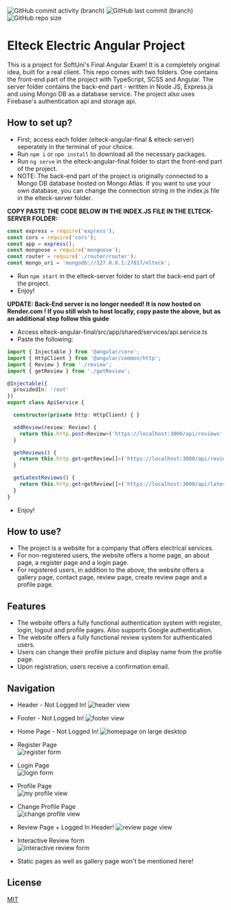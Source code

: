 
![GitHub commit activity (branch)](https://img.shields.io/github/commit-activity/t/dannykamenov/Softuni-Angular-Project)
![GitHub last commit (branch)](https://img.shields.io/github/last-commit/dannykamenov/Softuni-Angular-Project)
![GitHub repo size](https://img.shields.io/github/repo-size/dannykamenov/Softuni-Angular-Project)

# Elteck Electric Angular Project
 This is a project for SoftUni's Final Angular Exam! It is a completely original idea, built for a real client. This repo comes with two folders. One contains the front-end part of the project with TypeScript, SCSS and Angular. The server folder contains the back-end part - written in Node JS, Express.js and using Mongo DB as a database service. The project also uses Firebase's authentication api and storage api.

## How to set up?
* First, access each folder (elteck-angular-final & elteck-server) seperately in the terminal of your choice.
* Run `npm i` or `npm install` to download all the necessary packages.
* Run `ng serve` in the elteck-angular-final folder to start the front-end part of the project.
* NOTE: The back-end part of the project is originally connected to a Mongo DB database hosted on Mongo Atlas. If you want to use your own database, you can change the connection string in the index.js file in the elteck-server folder.

**COPY PASTE THE CODE BELOW IN THE INDEX.JS FILE IN THE ELTECK-SERVER FOLDER:**
```javascript
const express = require('express');
const cors = require('cors');
const app = express();
const mongoose = require('mongoose');
const router = require('./router/router');
const mongo_uri = 'mongodb://127.0.0.1:27017/elteck';
```

* Run `npm start` in the elteck-server folder to start the back-end part of the project.
* Enjoy!

**UPDATE: Back-End server is no longer needed! It is now hosted on Render.com ! If you still wish to host locally, copy paste the above, but as an additional step follow this guide**
* Access elteck-angular-final/src/app/shared/services/api.service.ts
* Paste the following:
```typescript
import { Injectable } from '@angular/core';
import { HttpClient } from '@angular/common/http';
import { Review } from './review';
import { getReview } from './getReview';

@Injectable({
  providedIn: 'root'
})
export class ApiService {

  constructor(private http: HttpClient) { }

  addReview(review: Review) {
    return this.http.post<Review>('https://localhost:3000/api/reviews', review);
  }

  getReviews() {
    return this.http.get<getReview[]>('https://localhost:3000/api/reviews');
  }

  getLatestReviews() {
    return this.http.get<getReview[]>('https://localhost:3000/api/latest?limit=3');
  }
}
```
* Enjoy!

## How to use?
* The project is a website for a company that offers electrical services. 
* For non-registered users, the website offers a home page, an about page, a register page and a login page.
* For registered users, in addition to the above, the website offers a gallery page, contact page, review page, create review page and a profile page.

## Features
* The website offers a fully functional authentication system with register, login, logout and profile pages. Also supports Google authentication.
* The website offers a fully functional review system for authenticated users.
* Users can change their profile picture and display name from the profile page.
* Upon registration, users receive a confirmation email.

## Navigation
* Header - Not Logged In!
![header view](https://github.com/dannykamenov/Softuni-Angular-Project/assets/46850144/e127af9e-4c39-4cbd-9ef5-11ebf58223d0)
* Footer - Not Logged In!
![footer view](https://github.com/dannykamenov/Softuni-Angular-Project/assets/46850144/5ebd71a3-d59f-4120-80ef-652305db2984)
* Home Page - Not Logged In!
![homepage on large desktop](https://github.com/dannykamenov/Softuni-Angular-Project/assets/46850144/b5164aef-94ac-44de-8821-03c3470cbc8a)
* Register Page\
![register form](https://github.com/dannykamenov/Softuni-Angular-Project/assets/46850144/36ffb096-6bbf-44b0-b75a-1e33e77b94e3)
* Login Page\
![login form](https://github.com/dannykamenov/Softuni-Angular-Project/assets/46850144/f8cb4b0f-92dd-44cc-b881-7edabd0694bf)
* Profile Page\
![my profile view](https://github.com/dannykamenov/Softuni-Angular-Project/assets/46850144/1c9ae475-73e5-4f7e-8916-7fba5faec048)
* Change Profile Page\
![change profile view](https://github.com/dannykamenov/Softuni-Angular-Project/assets/46850144/4549dd21-89b3-4739-bf01-73a7ca124306)
* Review Page + Logged In Header!
![review page view](https://github.com/dannykamenov/Softuni-Angular-Project/assets/46850144/0445af39-f91a-4b02-97b5-a1e46aa2eab0)
* Interactive Review form\
![interactive review form](https://github.com/dannykamenov/Softuni-Angular-Project/assets/46850144/1b62b31d-40db-46a9-b37f-41c635981ef6)

* Static pages as well as gallery page won't be mentioned here!

## License
[MIT](https://choosealicense.com/licenses/mit/)

